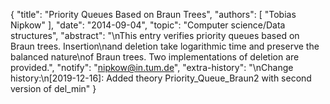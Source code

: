 {
    "title": "Priority Queues Based on Braun Trees",
    "authors": [
        "Tobias Nipkow"
    ],
    "date": "2014-09-04",
    "topic": "Computer science/Data structures",
    "abstract": "\nThis entry verifies priority queues based on Braun trees. Insertion\nand deletion take logarithmic time and preserve the balanced nature\nof Braun trees. Two implementations of deletion are provided.",
    "notify": "nipkow@in.tum.de",
    "extra-history": "\nChange history:\n[2019-12-16]: Added theory Priority_Queue_Braun2 with second version of del_min"
}